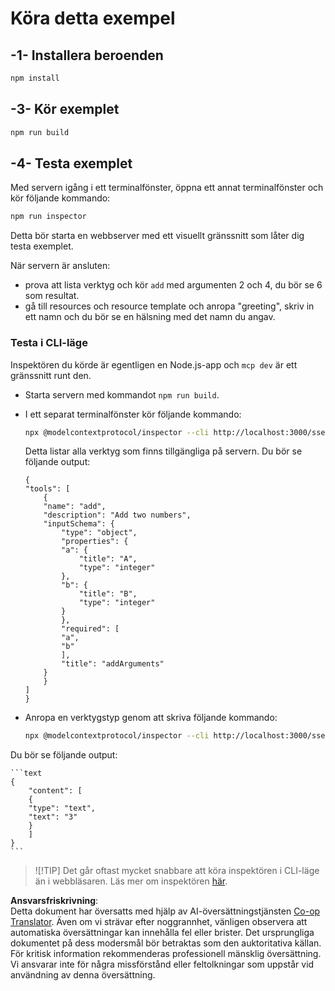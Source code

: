 <!--
CO_OP_TRANSLATOR_METADATA:
{
  "original_hash": "7fab17bf59e2eb82a5aeef03ad977d31",
  "translation_date": "2025-07-13T20:20:43+00:00",
  "source_file": "03-GettingStarted/05-sse-server/solution/typescript/README.md",
  "language_code": "sv"
}
-->
# Köra detta exempel

## -1- Installera beroenden

```bash
npm install
```

## -3- Kör exemplet

```bash
npm run build
```

## -4- Testa exemplet

Med servern igång i ett terminalfönster, öppna ett annat terminalfönster och kör följande kommando:

```bash
npm run inspector
```

Detta bör starta en webbserver med ett visuellt gränssnitt som låter dig testa exemplet.

När servern är ansluten:

- prova att lista verktyg och kör `add` med argumenten 2 och 4, du bör se 6 som resultat.
- gå till resources och resource template och anropa "greeting", skriv in ett namn och du bör se en hälsning med det namn du angav.

### Testa i CLI-läge

Inspektören du körde är egentligen en Node.js-app och `mcp dev` är ett gränssnitt runt den.

- Starta servern med kommandot `npm run build`.

- I ett separat terminalfönster kör följande kommando:

    ```bash
    npx @modelcontextprotocol/inspector --cli http://localhost:3000/sse --method tools/list
    ```

    Detta listar alla verktyg som finns tillgängliga på servern. Du bör se följande output:

    ```text
    {
    "tools": [
        {
        "name": "add",
        "description": "Add two numbers",
        "inputSchema": {
            "type": "object",
            "properties": {
            "a": {
                "title": "A",
                "type": "integer"
            },
            "b": {
                "title": "B",
                "type": "integer"
            }
            },
            "required": [
            "a",
            "b"
            ],
            "title": "addArguments"
        }
        }
    ]
    }
    ```

- Anropa en verktygstyp genom att skriva följande kommando:

    ```bash
    npx @modelcontextprotocol/inspector --cli http://localhost:3000/sse --method tools/call --tool-name add --tool-arg a=1 --tool-arg b=2
    ```

Du bör se följande output:

    ```text
    {
        "content": [
        {
        "type": "text",
        "text": "3"
        }
        ]
    }
    ```

> ![!TIP]
> Det går oftast mycket snabbare att köra inspektören i CLI-läge än i webbläsaren.
> Läs mer om inspektören [här](https://github.com/modelcontextprotocol/inspector).

**Ansvarsfriskrivning**:  
Detta dokument har översatts med hjälp av AI-översättningstjänsten [Co-op Translator](https://github.com/Azure/co-op-translator). Även om vi strävar efter noggrannhet, vänligen observera att automatiska översättningar kan innehålla fel eller brister. Det ursprungliga dokumentet på dess modersmål bör betraktas som den auktoritativa källan. För kritisk information rekommenderas professionell mänsklig översättning. Vi ansvarar inte för några missförstånd eller feltolkningar som uppstår vid användning av denna översättning.